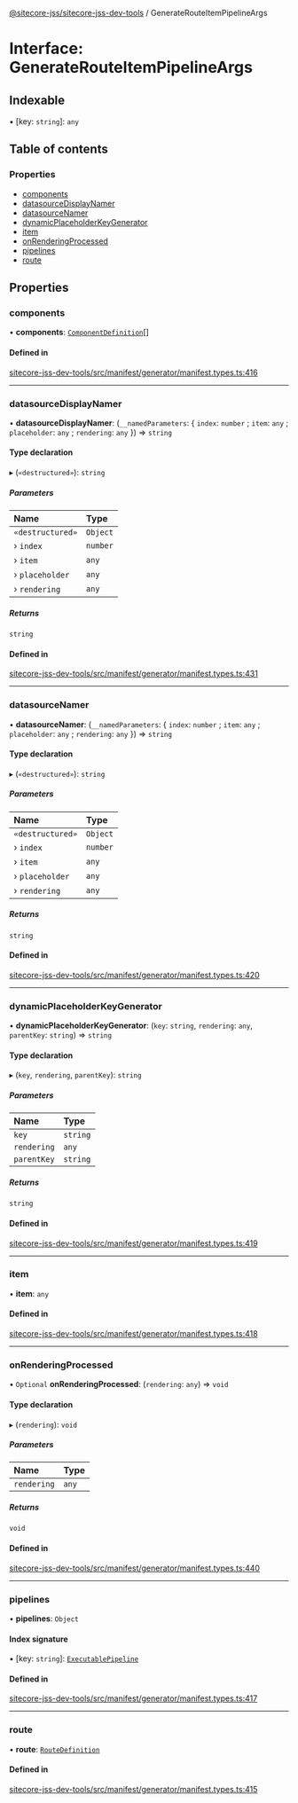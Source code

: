 [@sitecore-jss/sitecore-jss-dev-tools](../README.md) / GenerateRouteItemPipelineArgs

# Interface: GenerateRouteItemPipelineArgs

## Indexable

▪ [key: `string`]: `any`

## Table of contents

### Properties

- [components](GenerateRouteItemPipelineArgs.md#components)
- [datasourceDisplayNamer](GenerateRouteItemPipelineArgs.md#datasourcedisplaynamer)
- [datasourceNamer](GenerateRouteItemPipelineArgs.md#datasourcenamer)
- [dynamicPlaceholderKeyGenerator](GenerateRouteItemPipelineArgs.md#dynamicplaceholderkeygenerator)
- [item](GenerateRouteItemPipelineArgs.md#item)
- [onRenderingProcessed](GenerateRouteItemPipelineArgs.md#onrenderingprocessed)
- [pipelines](GenerateRouteItemPipelineArgs.md#pipelines)
- [route](GenerateRouteItemPipelineArgs.md#route)

## Properties

### components

• **components**: [`ComponentDefinition`](ComponentDefinition.md)[]

#### Defined in

[sitecore-jss-dev-tools/src/manifest/generator/manifest.types.ts:416](https://github.com/Sitecore/jss/blob/307b905ed/packages/sitecore-jss-dev-tools/src/manifest/generator/manifest.types.ts#L416)

___

### datasourceDisplayNamer

• **datasourceDisplayNamer**: (`__namedParameters`: \{ `index`: `number` ; `item`: `any` ; `placeholder`: `any` ; `rendering`: `any`  }) => `string`

#### Type declaration

▸ (`«destructured»`): `string`

##### Parameters

| Name | Type |
| :------ | :------ |
| `«destructured»` | `Object` |
| › `index` | `number` |
| › `item` | `any` |
| › `placeholder` | `any` |
| › `rendering` | `any` |

##### Returns

`string`

#### Defined in

[sitecore-jss-dev-tools/src/manifest/generator/manifest.types.ts:431](https://github.com/Sitecore/jss/blob/307b905ed/packages/sitecore-jss-dev-tools/src/manifest/generator/manifest.types.ts#L431)

___

### datasourceNamer

• **datasourceNamer**: (`__namedParameters`: \{ `index`: `number` ; `item`: `any` ; `placeholder`: `any` ; `rendering`: `any`  }) => `string`

#### Type declaration

▸ (`«destructured»`): `string`

##### Parameters

| Name | Type |
| :------ | :------ |
| `«destructured»` | `Object` |
| › `index` | `number` |
| › `item` | `any` |
| › `placeholder` | `any` |
| › `rendering` | `any` |

##### Returns

`string`

#### Defined in

[sitecore-jss-dev-tools/src/manifest/generator/manifest.types.ts:420](https://github.com/Sitecore/jss/blob/307b905ed/packages/sitecore-jss-dev-tools/src/manifest/generator/manifest.types.ts#L420)

___

### dynamicPlaceholderKeyGenerator

• **dynamicPlaceholderKeyGenerator**: (`key`: `string`, `rendering`: `any`, `parentKey`: `string`) => `string`

#### Type declaration

▸ (`key`, `rendering`, `parentKey`): `string`

##### Parameters

| Name | Type |
| :------ | :------ |
| `key` | `string` |
| `rendering` | `any` |
| `parentKey` | `string` |

##### Returns

`string`

#### Defined in

[sitecore-jss-dev-tools/src/manifest/generator/manifest.types.ts:419](https://github.com/Sitecore/jss/blob/307b905ed/packages/sitecore-jss-dev-tools/src/manifest/generator/manifest.types.ts#L419)

___

### item

• **item**: `any`

#### Defined in

[sitecore-jss-dev-tools/src/manifest/generator/manifest.types.ts:418](https://github.com/Sitecore/jss/blob/307b905ed/packages/sitecore-jss-dev-tools/src/manifest/generator/manifest.types.ts#L418)

___

### onRenderingProcessed

• `Optional` **onRenderingProcessed**: (`rendering`: `any`) => `void`

#### Type declaration

▸ (`rendering`): `void`

##### Parameters

| Name | Type |
| :------ | :------ |
| `rendering` | `any` |

##### Returns

`void`

#### Defined in

[sitecore-jss-dev-tools/src/manifest/generator/manifest.types.ts:440](https://github.com/Sitecore/jss/blob/307b905ed/packages/sitecore-jss-dev-tools/src/manifest/generator/manifest.types.ts#L440)

___

### pipelines

• **pipelines**: `Object`

#### Index signature

▪ [key: `string`]: [`ExecutablePipeline`](ExecutablePipeline.md)

#### Defined in

[sitecore-jss-dev-tools/src/manifest/generator/manifest.types.ts:417](https://github.com/Sitecore/jss/blob/307b905ed/packages/sitecore-jss-dev-tools/src/manifest/generator/manifest.types.ts#L417)

___

### route

• **route**: [`RouteDefinition`](RouteDefinition.md)

#### Defined in

[sitecore-jss-dev-tools/src/manifest/generator/manifest.types.ts:415](https://github.com/Sitecore/jss/blob/307b905ed/packages/sitecore-jss-dev-tools/src/manifest/generator/manifest.types.ts#L415)
